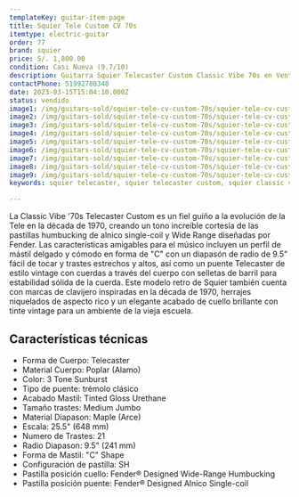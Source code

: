 ```yaml
---
templateKey: guitar-item-page
title: Squier Tele Custom CV 70s
itemtype: electric-guitar
order: 77
brand: squier
price: S/. 1,800.00
condition: Casi Nueva (9.7/10)
description: Guitarra Squier Telecaster Custom Classic Vibe 70s en Venta!, Lima, Peru
contactPhone: 51992780348
date: 2023-03-15T15:04:10.000Z
status: vendido
image1: /img/guitars-sold/squier-tele-cv-custom-70s/squier-tele-cv-custom-70s-01-sold.jpg
image2: /img/guitars-sold/squier-tele-cv-custom-70s/squier-tele-cv-custom-70s-02-sold.jpg
image3: /img/guitars-sold/squier-tele-cv-custom-70s/squier-tele-cv-custom-70s-03-sold.jpg
image4: /img/guitars-sold/squier-tele-cv-custom-70s/squier-tele-cv-custom-70s-04-sold.jpg
image5: /img/guitars-sold/squier-tele-cv-custom-70s/squier-tele-cv-custom-70s-05-sold.jpg
image6: /img/guitars-sold/squier-tele-cv-custom-70s/squier-tele-cv-custom-70s-06-sold.jpg
image7: /img/guitars-sold/squier-tele-cv-custom-70s/squier-tele-cv-custom-70s-07-sold.jpg
image8: /img/guitars-sold/squier-tele-cv-custom-70s/squier-tele-cv-custom-70s-08-sold.jpg
image9: /img/guitars-sold/squier-tele-cv-custom-70s/squier-tele-cv-custom-70s-09-sold.jpg
keywords: squier telecaster, squier telecaster custom, squier classic vibe, squier telecaster classic vibe

---
```

La Classic Vibe '70s Telecaster Custom es un fiel guiño a la evolución de la Tele en la década de 1970, creando un tono increíble cortesía de las pastillas humbucking de alnico single-coil y Wide Range diseñadas por Fender. Las características amigables para el músico incluyen un perfil de mástil delgado y cómodo en forma de "C" con un diapasón de radio de 9.5" fácil de tocar y trastes estrechos y altos, así como un puente Telecaster de estilo vintage con cuerdas a través del cuerpo con selletas de barril para estabilidad sólida de la cuerda. Este modelo retro de Squier también cuenta con marcas de clavijero inspiradas en la década de 1970, herrajes niquelados de aspecto rico y un elegante acabado de cuello brillante con tinte vintage para un ambiente de la vieja escuela.

## Características técnicas

* Forma de Cuerpo: Telecaster
* Material Cuerpo: Poplar (Alamo)
* Color: 3 Tone Sunburst
* Tipo de puente: trémolo clásico
* Acabado Mastil: Tinted Gloss Urethane
* Tamaño trastes: Medium Jumbo
* Material Diapason: Maple (Arce)
* Escala: 25.5" (648 mm)
* Numero de Trastes: 21
* Radio Diapason: 9.5" (241 mm)
* Forma de Mastil: "C" Shape
* Configuración de pastilla: SH
* Pastilla posición cuello: Fender® Designed Wide-Range Humbucking
* Pastilla posición puente: Fender® Designed Alnico Single-coil